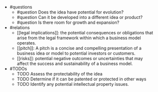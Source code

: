 - #questions
	- #question Does the idea have potential for evolution?
	- #question Can it be developed into a different idea or product?
	- #question Is there room for growth and expansion?
- #relations
	- [[legal implications]]: the potential consequences or obligations that arise from the legal framework within which a business model operates.
	- [[pitch]]: A pitch is a concise and compelling presentation of a business idea or model to potential investors or customers.
	- [[risks]]: potential negative outcomes or uncertainties that may affect the success and sustainability of a business model.
- #TODOs
	- TODO Assess the protectability of the idea
	- TODO  Determine if it can be patented or protected in other ways
	- TODO  Identify any potential intellectual property issues.











